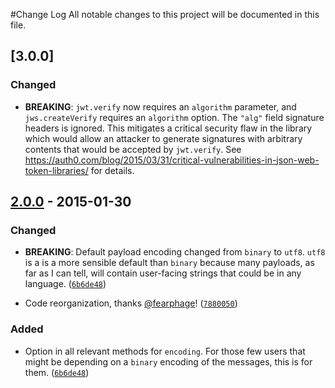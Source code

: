 #Change Log
All notable changes to this project will be documented in this file.

## [3.0.0]
### Changed
- **BREAKING**: `jwt.verify` now requires an `algorithm` parameter, and
  `jws.createVerify` requires an `algorithm` option. The `"alg"` field
  signature headers is ignored. This mitigates a critical security flaw
  in the library which would allow an attacker to generate signatures with
  arbitrary contents that would be accepted by `jwt.verify`. See
  https://auth0.com/blog/2015/03/31/critical-vulnerabilities-in-json-web-token-libraries/
  for details.

## [2.0.0] - 2015-01-30
### Changed
- **BREAKING**: Default payload encoding changed from `binary` to
  `utf8`. `utf8` is a is a more sensible default than `binary` because
  many payloads, as far as I can tell, will contain user-facing
  strings that could be in any language. (<code>[6b6de48]</code>)

- Code reorganization, thanks [@fearphage]! (<code>[7880050]</code>)

### Added
- Option in all relevant methods for `encoding`. For those few users
  that might be depending on a `binary` encoding of the messages, this
  is for them. (<code>[6b6de48]</code>)

[unreleased]: https://github.com/brianloveswords/node-jws/compare/v2.0.0...HEAD
[2.0.0]: https://github.com/brianloveswords/node-jws/compare/v1.0.1...v2.0.0

[7880050]: https://github.com/brianloveswords/node-jws/commit/7880050
[6b6de48]: https://github.com/brianloveswords/node-jws/commit/6b6de48

[@fearphage]: https://github.com/fearphage
